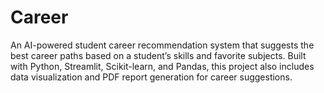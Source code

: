 # Career
An AI-powered student career recommendation system that suggests the best career paths based on a student’s skills and favorite subjects. Built with Python, Streamlit, Scikit-learn, and Pandas, this project also includes data visualization and PDF report generation for career suggestions.
